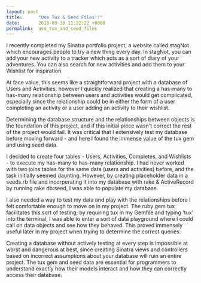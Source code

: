 ```yaml
---
layout: post
title:      "Use Tux & Seed Files!!"
date:       2018-03-30 11:22:22 +0000
permalink:  use_tux_and_seed_files
---
```



I recently completed my Sinatra portfolio project, a website called stagNot which encourages people to try a new thing every day. In stagNot, you can add your new activity to a tracker which acts as a sort of diary of your adventures. You can also search for new activities and add them to your Wishlist for inspiration. 

At face value, this seems like a straightforward project with a database of Users and Activities, however I quickly realized that creating a has-many to has-many relationship between users and activities would get complicated, especially since the relationship could be in either the form of a user completing an activity or a user adding an activity to their wishlist. 

Determining the database structure and the relationships between objects is the foundation of this project, and if this initial piece wasn't correct the rest of the project would fail. It was critical that I extensively test my database before moving forward - and here I found the immense value of the tux gem and using seed data.

I decided to create four tables - Users, Activities, Completes, and Wishlists - to execute my has-many to has-many relationship. I had never worked with two joins tables for the same data (users and activities) before, and the task initially seemed daunting. However, by creating placeholder data in a seeds.rb file and incorperating it into my database with rake & ActiveRecord by running rake db:seed, I was able to populate my database.

I also needed a way to test my data and play with the relationships before I felt comfortable enough to move on in my project. The ruby gem tux facilitates this sort of testing; by requiring tux in my Gemfile and typing 'tux' into the terminal, I was able to enter a sort of data playground where I could call on data objects and see how they behaved. This proved immensely useful later in my project when trying to determine the correct queries. 

Creating a database without actively testing at every step is impossible at worst and dangerous at best, since creating Sinatra views and controllers based on incorrect assumptions about your database will ruin an entire project. The tux gem and seed data are essential for programmers to understand exactly how their models interact and how they can correctly access their database. 

